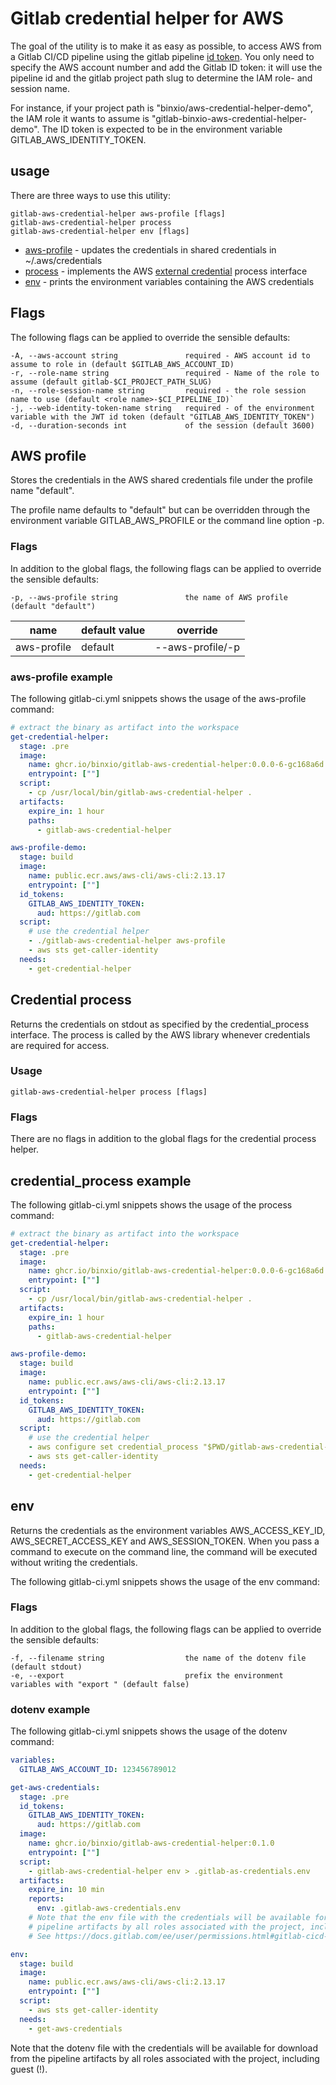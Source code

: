 Gitlab credential helper for AWS
=================================
The goal of the utility is to make it as easy as possible, to access AWS from a Gitlab CI/CD pipeline using the gitlab pipeline [id token](https://docs.gitlab.com/ee/ci/secrets/id_token_authentication.html).
You only need to specify the AWS account number and add the Gitlab ID token: it will use the pipeline id and the 
gitlab project path slug to determine the IAM role- and session name. 

For instance, if your project path is  "binxio/aws-credential-helper-demo", the IAM role it wants to assume is
"gitlab-binxio-aws-credential-helper-demo". The ID token is expected to be in the environment
variable GITLAB_AWS_IDENTITY_TOKEN.

## usage
There are three ways to use this utility:
```
gitlab-aws-credential-helper aws-profile [flags]
gitlab-aws-credential-helper process
gitlab-aws-credential-helper env [flags]
```

- [aws-profile](#aws-profile) - updates the credentials in shared credentials in ~/.aws/credentials
- [process](#credential-process) - implements the AWS [external credential](https://docs.aws.amazon.com/cli/latest/userguide/cli-configure-sourcing-external.html) process interface
- [env](#env) - prints the environment variables containing the AWS credentials


## Flags
The following flags can be applied to override the sensible defaults:
```text
-A, --aws-account string               required - AWS account id to assume to role in (default $GITLAB_AWS_ACCOUNT_ID)
-r, --role-name string                 required - Name of the role to assume (default gitlab-$CI_PROJECT_PATH_SLUG)
-n, --role-session-name string         required - the role session name to use (default <role name>-$CI_PIPELINE_ID)`
-j, --web-identity-token-name string   required - of the environment variable with the JWT id token (default "GITLAB_AWS_IDENTITY_TOKEN")
-d, --duration-seconds int             of the session (default 3600)
```

## AWS profile
Stores the credentials in the AWS shared credentials file under the profile name "default".

The profile name defaults to "default"  but can be overridden through the environment
variable GITLAB_AWS_PROFILE or the command line option -p.

### Flags
In addition to the global flags, the following flags can be applied to override the sensible defaults:
```text
-p, --aws-profile string               the name of AWS profile (default "default")
```

| name        | default value | override         |
|-------------|---------------|------------------|
| aws-profile | default       | --aws-profile/-p |

### aws-profile example
The following gitlab-ci.yml snippets shows the usage of the aws-profile command:

```yaml
# extract the binary as artifact into the workspace
get-credential-helper:
  stage: .pre
  image:
    name: ghcr.io/binxio/gitlab-aws-credential-helper:0.0.0-6-gc168a6d
    entrypoint: [""]
  script:
    - cp /usr/local/bin/gitlab-aws-credential-helper .
  artifacts:
    expire_in: 1 hour
    paths:
      - gitlab-aws-credential-helper

aws-profile-demo:
  stage: build
  image:
    name: public.ecr.aws/aws-cli/aws-cli:2.13.17
    entrypoint: [""]
  id_tokens:
    GITLAB_AWS_IDENTITY_TOKEN:
      aud: https://gitlab.com
  script:
    # use the credential helper
    - ./gitlab-aws-credential-helper aws-profile
    - aws sts get-caller-identity
  needs:
    - get-credential-helper
```

## Credential process
Returns the credentials on stdout as specified by the credential_process interface. The process is called
by the AWS library whenever credentials are required for access.

### Usage
`gitlab-aws-credential-helper process [flags]`

### Flags
There are no flags in addition to the global flags for the credential process helper.

## credential_process example
The following gitlab-ci.yml snippets shows the usage of the process command:

```yaml
# extract the binary as artifact into the workspace
get-credential-helper:
  stage: .pre
  image:
    name: ghcr.io/binxio/gitlab-aws-credential-helper:0.0.0-6-gc168a6d
    entrypoint: [""]
  script:
    - cp /usr/local/bin/gitlab-aws-credential-helper .
  artifacts:
    expire_in: 1 hour
    paths:
      - gitlab-aws-credential-helper

aws-profile-demo:
  stage: build
  image:
    name: public.ecr.aws/aws-cli/aws-cli:2.13.17
    entrypoint: [""]
  id_tokens:
    GITLAB_AWS_IDENTITY_TOKEN:
      aud: https://gitlab.com
  script:
    # use the credential helper
    - aws configure set credential_process "$PWD/gitlab-aws-credential-helper process"
    - aws sts get-caller-identity
  needs:
    - get-credential-helper
```

## env
Returns the credentials as the environment variables AWS_ACCESS_KEY_ID, AWS_SECRET_ACCESS_KEY
and AWS_SESSION_TOKEN.  When you pass a command to execute on the command line, the command
will be executed without writing the credentials.

The following gitlab-ci.yml snippets shows the usage of the env command:

### Flags
In addition to the global flags, the following flags can be applied to override the sensible defaults:
```text
-f, --filename string                  the name of the dotenv file (default stdout)
-e, --export                           prefix the environment variables with "export " (default false)
```

### dotenv example
The following gitlab-ci.yml snippets shows the usage of the dotenv command:
```yaml
variables:
  GITLAB_AWS_ACCOUNT_ID: 123456789012

get-aws-credentials:
  stage: .pre
  id_tokens:
    GITLAB_AWS_IDENTITY_TOKEN:
      aud: https://gitlab.com
  image:
    name: ghcr.io/binxio/gitlab-aws-credential-helper:0.1.0
    entrypoint: [""]
  script:
    - gitlab-aws-credential-helper env > .gitlab-as-credentials.env
  artifacts:
    expire_in: 10 min
    reports:
      env: .gitlab-aws-credentials.env
    # Note that the env file with the credentials will be available for download from the
    # pipeline artifacts by all roles associated with the project, including guest (!).
    # See https://docs.gitlab.com/ee/user/permissions.html#gitlab-cicd-permissions

env:
  stage: build
  image:
    name: public.ecr.aws/aws-cli/aws-cli:2.13.17
    entrypoint: [""]
  script:
    - aws sts get-caller-identity
  needs:
    - get-aws-credentials
```
Note that the dotenv file with the credentials will be available for download from the pipeline artifacts
by all roles associated with the project, including guest (!).


